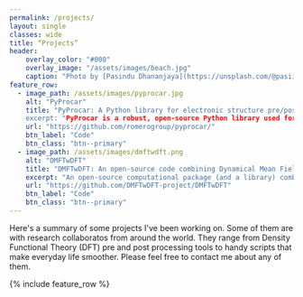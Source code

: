 ```yaml
---
permalink: /projects/
layout: single
classes: wide
title: “Projects”
header:
    overlay_color: "#000"
    overlay_image: "/assets/images/beach.jpg"
    caption: "Photo by [Pasindu Dhananjaya](https://unsplash.com/@pasiiijay) on [Unsplash](https://unsplash.com)"
feature_row:
  - image_path: /assets/images/pyprocar.jpg
    alt: "PyProcar"
    title: "PyProcar: A Python library for electronic structure pre/post-processing
    excerpt: "PyProcar is a robust, open-source Python library used for pre- and post-processing of the electronic structure data coming from DFT calculations."
    url: "https://github.com/romerogroup/pyprocar/"
    btn_label: "Code"
    btn_class: "btn--primary"	
  - image_path: /assets/images/dmftwdft.png
    alt: "DMFTwDFT"
    title: "DMFTwDFT: An open-source code combining Dynamical Mean Field Theory with various Density Functional Theory packages"
    excerpt: "An open-source computational package (and a library) combining DMFT with various DFT codes interfaced through the Wannier90 package."
    url: "https://github.com/DMFTwDFT-project/DMFTwDFT"
    btn_label: "Code"
    btn_class: "btn--primary"	
---
```


Here's a summary of some projects I've been working on. Some of them are with research collaboratos from around the world. They range from Density Functional Theory (DFT) pre and post processing tools to handy scripts that make everyday life smoother. 
Please feel free to contact me about any of them. 


{% include feature_row %}
